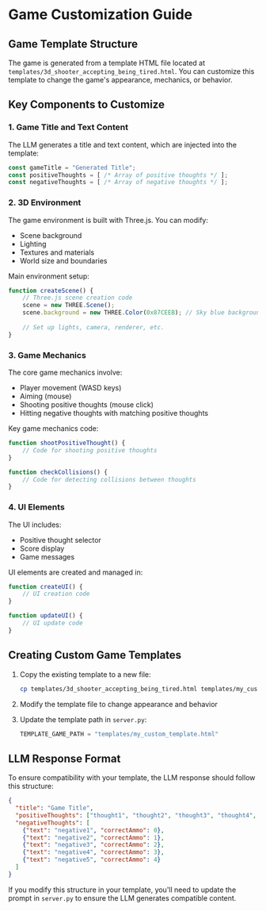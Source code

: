 # Game Customization Guide

## Game Template Structure
The game is generated from a template HTML file located at `templates/3d_shooter_accepting_being_tired.html`. 
You can customize this template to change the game's appearance, mechanics, or behavior.

## Key Components to Customize

### 1. Game Title and Text Content
The LLM generates a title and text content, which are injected into the template:
```javascript
const gameTitle = "Generated Title";
const positiveThoughts = [ /* Array of positive thoughts */ ];
const negativeThoughts = [ /* Array of negative thoughts */ ];
```

### 2. 3D Environment
The game environment is built with Three.js. You can modify:
- Scene background
- Lighting
- Textures and materials
- World size and boundaries

Main environment setup:
```javascript
function createScene() {
    // Three.js scene creation code
    scene = new THREE.Scene();
    scene.background = new THREE.Color(0x87CEEB); // Sky blue background
    
    // Set up lights, camera, renderer, etc.
}
```

### 3. Game Mechanics
The core game mechanics involve:
- Player movement (WASD keys)
- Aiming (mouse)
- Shooting positive thoughts (mouse click)
- Hitting negative thoughts with matching positive thoughts

Key game mechanics code:
```javascript
function shootPositiveThought() {
    // Code for shooting positive thoughts
}

function checkCollisions() {
    // Code for detecting collisions between thoughts
}
```

### 4. UI Elements
The UI includes:
- Positive thought selector
- Score display
- Game messages

UI elements are created and managed in:
```javascript
function createUI() {
    // UI creation code
}

function updateUI() {
    // UI update code
}
```

## Creating Custom Game Templates

1. Copy the existing template to a new file:
   ```bash
   cp templates/3d_shooter_accepting_being_tired.html templates/my_custom_template.html
   ```

2. Modify the template file to change appearance and behavior

3. Update the template path in `server.py`:
   ```python
   TEMPLATE_GAME_PATH = "templates/my_custom_template.html"
   ```

## LLM Response Format
To ensure compatibility with your template, the LLM response should follow this structure:
```json
{
  "title": "Game Title",
  "positiveThoughts": ["thought1", "thought2", "thought3", "thought4", "thought5"],
  "negativeThoughts": [
    {"text": "negative1", "correctAmmo": 0},
    {"text": "negative2", "correctAmmo": 1},
    {"text": "negative3", "correctAmmo": 2},
    {"text": "negative4", "correctAmmo": 3},
    {"text": "negative5", "correctAmmo": 4}
  ]
}
```

If you modify this structure in your template, you'll need to update the prompt in `server.py` to ensure the LLM generates compatible content. 